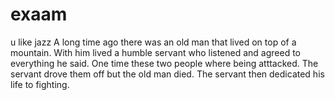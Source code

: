 # exaam
u like jazz
A long time ago there was an old man that lived on top of a mountain. 
With him lived a humble servant who listened and agreed to everything he said. 
One time these two people where being atttacked. 
The servant drove them off but the old man died. 
The servant then dedicated his life to fighting.
